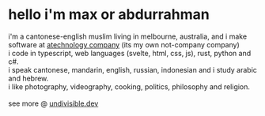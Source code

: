 # hello i'm max or abdurrahman
i'm a cantonese-english muslim living in melbourne, australia, and i make software at [atechnology company](https://atechnology.company/) (its my own not-company company) <br>
i code in typescript, web languages (svelte, html, css, js), rust, python and c#. <br>
i speak cantonese, mandarin, english, russian, indonesian and i study arabic and hebrew. <br>
i like photography, videography, cooking, politics, philosophy and religion. <br>
<br>
see more @ [undivisible.dev](https://undivisible.dev/)
